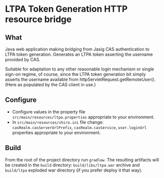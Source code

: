 # LTPA Token Generation HTTP resource bridge
	
What
----
Java web application making bridging from Jasig CAS authentication to LTPA token generation.  Generates an LTPA token asserting the username provided by CAS.  

Suitable for adaptation to any other reasonable login mechanism or single sign-on regime, of course, since the LTPA token generation bit simply asserts the username available from httpServletRequest.getRemoteUser().  (Here as populated by the CAS client in use.)


Configure
--------
* Configure values in the property file `src/main/resources/ltpa.properties` appropriate to your environment.
* In `src/main/resources/shiro.ini` file change: `casRealm.casServerUrlPrefix`, `casRealm.casService`, `user.loginUrl` properties appropriate to your environment.

Build
-----
From the root of the project directory run `gradlew`. The resulting artifacts will be created in the `build` directory: `build/libs/ltpa.war` archive and `build/ltpa` exploded war directory (if you prefer deploy it that way).